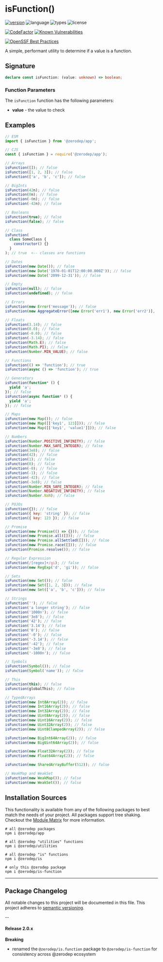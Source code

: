 # isFunction()

[![version](https://img.shields.io/npm/v/@zerodep/is-function?style=flat-square&color=blue)](https://www.npmjs.com/package/@zerodep/is-function)
![language](https://img.shields.io/badge/typescript-100%25-blue?style=flat-square)
![types](https://img.shields.io/badge/types-included-blue?style=flat-square)
![license](https://img.shields.io/github/license/cdepage/zerodep?color=blue&style=flat-square)

[![CodeFactor](https://www.codefactor.io/repository/github/cdepage/zerodep/badge)](https://www.codefactor.io/repository/github/cdepage/zerodep)
[![Known Vulnerabilities](https://snyk.io/test/github/cdepage/zerodep/badge.svg)](https://snyk.io/test/github/cdepage/zerodep)

[![OpenSSF Best Practices](https://www.bestpractices.dev/projects/9225/badge)](https://www.bestpractices.dev/projects/9225)

A simple, performant utility to determine if a value is a function.

## Signature

```typescript
declare const isFunction: (value: unknown) => boolean;
```

### Function Parameters

The `isFunction` function has the following parameters:

- **value** - the value to check

## Examples

```javascript
// ESM
import { isFunction } from '@zerodep/app';

// CJS
const { isFunction } = require('@zerodep/app');
```

```javascript
// Arrays
isFunction([]); // false
isFunction([1, 2, 3]); // false
isFunction(['a', 'b', 'c']); // false

// BigInts
isFunction(42n); // false
isFunction(0n); // false
isFunction(-0n); // false
isFunction(-42n); // false

// Booleans
isFunction(true); // false
isFunction(false); // false

// Class
isFunction(
  class SomeClass {
    constructor() {}
  }
); // true  <-- classes are functions

// Dates
isFunction(new Date()); // false
isFunction(new Date('1970-01-01T12:00:00.000Z')); // false
isFunction(new Date('2099-12-31')); // false

// Empty
isFunction(null); // false
isFunction(undefined); // false

// Errors
isFunction(new Error('message')); // false
isFunction(new AggregateError([new Error('err1'), new Error('err2')], 'message')); // false

// Floats
isFunction(3.14); // false
isFunction(0.0); // false
isFunction(-0.0); // false
isFunction(-3.14); // false
isFunction(Math.E); // false
isFunction(Math.PI); // false
isFunction(Number.MIN_VALUE); // false

// Functions
isFunction(() => 'function'); // true
isFunction(async () => 'function'); // true

// Generators
isFunction(function* () {
  yield 'a';
}); // false
isFunction(async function* () {
  yield 'a';
}); // false

// Maps
isFunction(new Map()); // false
isFunction(new Map([['key1', 123]])); // false
isFunction(new Map([['key1', 'value1']])); // false

// Numbers
isFunction(Number.POSITIVE_INFINITY); // false
isFunction(Number.MAX_SAFE_INTEGER); // false
isFunction(3e8); // false
isFunction(42); // false
isFunction(1); // false
isFunction(0); // false
isFunction(-0); // false
isFunction(-1); // false
isFunction(-42); // false
isFunction(-3e8); // false
isFunction(Number.MIN_SAFE_INTEGER); // false
isFunction(Number.NEGATIVE_INFINITY); // false
isFunction(Number.NaN); // false

// POJOs
isFunction({}); // false
isFunction({ key: 'string' }); // false
isFunction({ key: 123 }); // false

// Promise
isFunction(new Promise(() => {})); // false
isFunction(new Promise.all([])); // false
isFunction(new Promise.allSettled([])); // false
isFunction(new Promise.race([])); // false
isFunction(Promise.resolve()); // false

// Regular Expression
isFunction(/[regex]+/gi); // false
isFunction(new RegExp('d', 'gi')); // false

// Sets
isFunction(new Set()); // false
isFunction(new Set([1, 2, 3])); // false
isFunction(new Set(['a', 'b', 'c'])); // false

// Strings
isFunction(''); // false
isFunction('a longer string'); // false
isFunction('1000n'); // false
isFunction('3e8'); // false
isFunction('42'); // false
isFunction('3.14'); // false
isFunction('0'); // false
isFunction('-0'); // false
isFunction('-3.14'); // false
isFunction('-42'); // false
isFunction('-3e8'); // false
isFunction('-1000n'); // false

// Symbols
isFunction(Symbol()); // false
isFunction(Symbol('name')); // false

// This
isFunction(this); // false
isFunction(globalThis); // false

// TypedArrays
isFunction(new Int8Array(2)); // false
isFunction(new Int16Array(2)); // false
isFunction(new Int32Array(2)); // false
isFunction(new Uint8Array(2)); // false
isFunction(new Uint16Array(2)); // false
isFunction(new Uint32Array(2)); // false
isFunction(new Uint8ClampedArray(2)); // false

isFunction(new BigInt64Array(2)); // false
isFunction(new BigUint64Array(2)); // false

isFunction(new Float32Array(2)); // false
isFunction(new Float64Array(2)); // false

isFunction(new SharedArrayBuffer(512)); // false

// WeakMap and WeakSet
isFunction(new WeakMap()); // false
isFunction(new WeakSet()); // false
```

## Installation Sources

This functionality is available from any of the following packages to best match the needs of your project. All packages support tree shaking. Checkout the [Module Matrix](/) for more information.

```shell
# all @zerodep packages
npm i @zerodep/app

# all @zerodep "utilities" functions
npm i @zerodep/utilities

# all @zerodep "is" functions
npm i @zerodep/is

# only this @zerodep package
npm i @zerodep/is-function
```

---

## Package Changelog

All notable changes to this project will be documented in this file. This project adheres to [semantic versioning](https://semver.org/spec/v2.0.0.html).

--

#### Release 2.0.x

**Breaking**

- renamed the `@zerodep/is.function` package to `@zerodep/is-function` for consistency across @zerodep ecosystem
